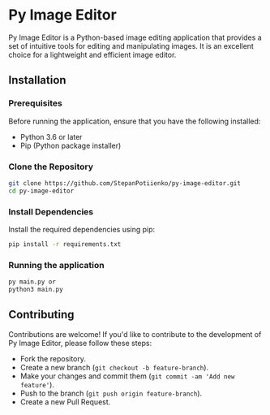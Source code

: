 # Py Image Editor

Py Image Editor is a Python-based image editing application that provides a set of intuitive tools for editing and manipulating images. It is an excellent choice for a lightweight and efficient image editor.

## Installation

### Prerequisites

Before running the application, ensure that you have the following installed:

- Python 3.6 or later
- Pip (Python package installer)

### Clone the Repository

```bash
git clone https://github.com/StepanPotiienko/py-image-editor.git
cd py-image-editor
```

### Install Dependencies

Install the required dependencies using pip:

```bash
pip install -r requirements.txt
```

### Running the application
```bash
py main.py or
python3 main.py
```

## Contributing

Contributions are welcome! If you'd like to contribute to the development of Py Image Editor, please follow these steps:

- Fork the repository.
- Create a new branch (```git checkout -b feature-branch```).
- Make your changes and commit them (```git commit -am 'Add new feature'```).
- Push to the branch (```git push origin feature-branch```).
- Create a new Pull Request.